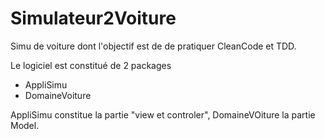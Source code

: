 # Simulateur2Voiture
Simu de voiture dont l'objectif est de de pratiquer CleanCode et TDD.

Le logiciel est constitué de 2 packages
- AppliSimu
- DomaineVoiture


AppliSimu constitue la partie "view et controler",
DomaineVOiture la partie Model.


